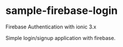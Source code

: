# sample-firebase-login
Firebase Authentication with ionic 3.x

Simple login/signup application with firebase. 
